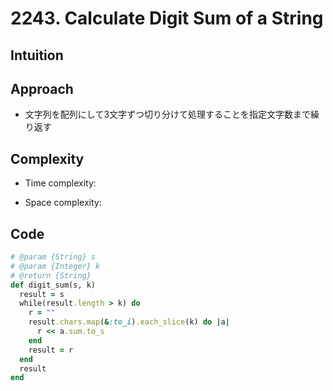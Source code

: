 # 2243. Calculate Digit Sum of a String

## Intuition

## Approach
<!-- Describe your approach to solving the problem. -->
- 文字列を配列にして3文字ずつ切り分けて処理することを指定文字数まで繰り返す

## Complexity

- Time complexity:
<!-- Add your time complexity here, e.g. $$O(n)$$ -->

- Space complexity:
<!-- Add your space complexity here, e.g. $$O(n)$$ -->

## Code

```rb
# @param {String} s
# @param {Integer} k
# @return {String}
def digit_sum(s, k)
  result = s
  while(result.length > k) do
    r = ""
    result.chars.map(&:to_i).each_slice(k) do |a|
      r << a.sum.to_s
    end
    result = r
  end
  result
end
```
